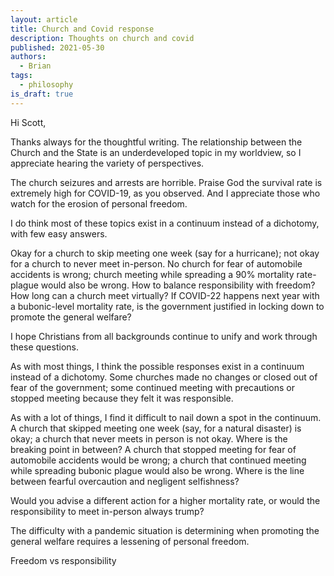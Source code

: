 ```yaml
---
layout: article
title: Church and Covid response
description: Thoughts on church and covid
published: 2021-05-30
authors:
  - Brian
tags: 
  - philosophy
is_draft: true
---
```

Hi Scott,

Thanks always for the thoughtful writing. The relationship between the Church and the State is an underdeveloped topic in my worldview, so I appreciate hearing the variety of perspectives.

The church seizures and arrests are horrible. Praise God the survival rate is extremely high for COVID-19, as you observed. And I appreciate those who watch for the erosion of personal freedom.

I do think most of these topics exist in a continuum instead of a dichotomy, with few easy answers. 

Okay for a church to skip meeting one week (say for a hurricane); not okay for a church to never meet in-person. No church for fear of automobile accidents is wrong; church meeting while spreading a 90% mortality rate-plague would also be wrong. How to balance responsibility with freedom? How long can a church meet virtually? If COVID-22 happens next year with a bubonic-level mortality rate, is the government justified in locking down to promote the general welfare?

I hope Christians from all backgrounds continue to unify and work through these questions. 






As with most things, I think the possible responses exist in a continuum instead of a dichotomy. Some churches made no changes or closed out of fear of the government; some continued meeting with precautions or stopped meeting because they felt it was responsible.

As with a lot of things, I find it difficult to nail down a spot in the continuum. A church that skipped meeting one week (say, for a natural disaster) is okay; a church that never meets in person is not okay. Where is the breaking point in between? A church that stopped meeting for fear of automobile accidents would be wrong; a church that continued meeting while spreading bubonic plague would also be wrong. Where is the line between fearful overcaution and negligent selfishness?


 Would you advise a different action for a higher mortality rate, or would the responsibility to meet in-person always trump?

The difficulty with a pandemic situation is determining when promoting the general welfare requires a lessening of personal freedom.



Freedom vs responsibility

